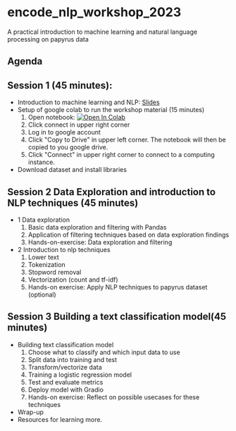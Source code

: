 # encode_nlp_workshop_2023
 A practical introduction to machine learning and natural language processing on papyrus data


## Agenda
## Session 1 (45 minutes): 
- Introduction to machine learning and NLP: [Slides](https://docs.google.com/presentation/d/1X0_je0GlZ3zY-RoXupB7glBsiyycfC_xAHq26fvgASc/edit?usp=sharing)
- Setup of google colab to run the workshop material (15 minutes)
    1. Open notebook: [![Open In Colab](https://colab.research.google.com/assets/colab-badge.svg)](https://colab.research.google.com/github/auwalsoe/encode_nlp_workshop_2023/blob/main/notebooks/encode_nlp_workshop_2023.ipynb)
    2. Click connect in upper right corner
    3. Log in to google account
    4. Click "Copy to Drive" in upper left corner. The notebook will then be copied to you google drive.
    5. Click "Connect" in upper right corner to connect to a computing instance.
- Download dataset and install libraries

## Session 2 Data Exploration and introduction to NLP techniques (45 minutes)
- 1 Data exploration
    1. Basic data exploration and filtering with Pandas
    2. Application of filtering techniques based on data exploration findings
    3. Hands-on-exercise: Data exploration and filtering
- 2 Introduction to nlp techniques
    1. Lower text
    2. Tokenization
    3. Stopword removal
    4. Vectorization (count and tf-idf)
    5. Hands-on exercise: Apply NLP techniques to papyrus dataset (optional)
## Session 3 Building a text classification model(45 minutes)
- Building text classification model
    1. Choose what to classify and which input data to use
    2. Split data into training and test
    3. Transform/vectorize data
    4. Training a logistic regression model
    5. Test and evaluate metrics
    6. Deploy model with Gradio
    7. Hands-on exercise: Reflect on possible usecases for these techniques
- Wrap-up
- Resources for learning more. 

 
